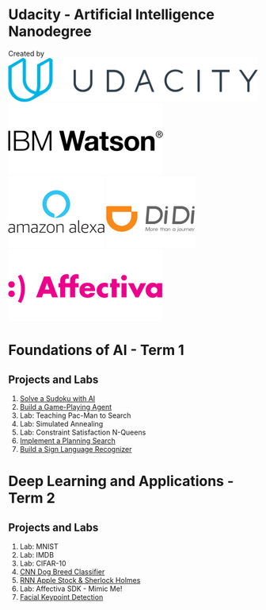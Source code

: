 # Udacity - Artificial Intelligence Nanodegree 
Created by ![Alt text](0.svg)  ![Alt text](1.svg)  ![Alt text](2.svg)  ![Alt text](3.svg)  ![Alt text](4.svg)

# Foundations of AI - Term 1
## Projects and Labs

1. [Solve a Sudoku with AI](https://github.com/jbaek7023/SudokuGameSolver)
2. [Build a Game-Playing Agent](https://github.com/jbaek7023/AIND-Isolation)
3. Lab: Teaching Pac-Man to Search
4. Lab: Simulated Annealing
5. Lab: Constraint Satisfaction N-Queens
6. [Implement a Planning Search](https://github.com/jbaek7023/AIND-CargoProject)
7. [Build a Sign Language Recognizer](https://github.com/jbaek7023/AIND-Recognizer)

# Deep Learning and Applications - Term 2
## Projects and Labs
1. Lab: MNIST
2. Lab: IMDB
3. Lab: CIFAR-10
4. [CNN Dog Breed Classifier](https://github.com/jbaek7023/AIND-Dog-Recognizer)
5. [RNN Apple Stock & Sherlock Holmes](https://github.com/jbaek7023/AIND-RNNs)
6. Lab: Affectiva SDK - Mimic Me!
7. [Facial Keypoint Detection](https://github.com/jbaek7023/Facial-Keypoint-Detection)
